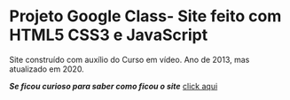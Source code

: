 # Projeto Google Class- Site feito com HTML5 CSS3 e JavaScript
 Site construído com auxílio do Curso em vídeo. Ano de 2013, mas atualizado em 2020.

***Se ficou curioso para saber como ficou o site*** [click aqui](https://mouracfs007.github.io/Projeto-Google-Glass-Site-feito-com-HTML5-CSS3-e-JavaScript/index.html)

